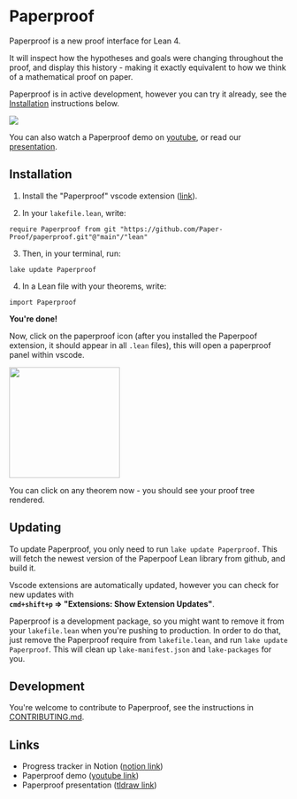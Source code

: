 # Paperproof

Paperproof is a new proof interface for Lean 4.  

It will inspect how the hypotheses and goals were changing throughout the proof, and display this history - making it exactly equivalent to how we think of a mathematical proof on paper.

Paperproof is in active development, however you can try it already, see the [Installation](#installation) instructions below.

<div>
  <a href="https://www.youtube.com/watch?v=0dVj4ITAF1o">
      <img src="https://github.com/Paper-Proof/paper-proof/assets/7578559/f61bdbc8-1983-4315-af69-99852253d443"/>
  </a>
</div>

You can also watch a Paperproof demo on [youtube](https://www.youtube.com/watch?v=0dVj4ITAF1o), or read our [presentation](https://www.tldraw.com/v/mlp_c_7vS7iofiWJ6_fwACbZyr?viewport=-2196%2C-8449%2C5257%2C2744&page=page%3Ai9kaf9cVmFmT3-gbYZmJD).

## Installation

1. Install the "Paperproof" vscode extension ([link](https://marketplace.visualstudio.com/items?itemName=paperproof.paperproof)).

2. In your `lakefile.lean`, write:

```lean
require Paperproof from git "https://github.com/Paper-Proof/paperproof.git"@"main"/"lean"
```

3. Then, in your terminal, run:
```shell
lake update Paperproof
```

4. In a Lean file with your theorems, write:
```lean
import Paperproof
```


**You're done!**  

Now, click on the paperproof icon (after you installed the Paperpoof extension, it should appear in all `.lean` files), this will open a paperproof panel within vscode.  

<img width="200" src="https://github.com/Paper-Proof/paperproof/assets/7578559/fd077fbe-36a3-4e94-9fa8-b7a38ffd1eea"/>



You can click on any theorem now - you should see your proof tree rendered.

## Updating

To update Paperproof, you only need to run `lake update Paperproof`. This will fetch the newest version of the Paperpoof Lean library from github, and build it.

Vscode extensions are automatically updated, however you can check for new updates with  
**`cmd+shift+p` => "Extensions: Show Extension Updates"**.  

Paperproof is a development package, so you might want to remove it from your `lakefile.lean` when you're pushing to production. In order to do that, just remove the Paperproof require from `lakefile.lean`, and run `lake update Paperproof`. This will clean up `lake-manifest.json` and `lake-packages` for you.

## Development

You're welcome to contribute to Paperproof, see the instructions in [CONTRIBUTING.md](https://github.com/Paper-Proof/paperproof/blob/main/CONTRIBUTING.md).

## Links

- Progress tracker in Notion ([notion link](https://safe-roof-f44.notion.site/Magic-paper-47f3f2c1d3b940428d7d981ea425a601))
- Paperproof demo ([youtube link](https://www.youtube.com/watch?v=0dVj4ITAF1o))
- Paperproof presentation ([tldraw link](https://www.tldraw.com/v/mlp_c_7vS7iofiWJ6_fwACbZyr?viewport=-2196%2C-8449%2C5257%2C2744&page=page%3Ai9kaf9cVmFmT3-gbYZmJ))
